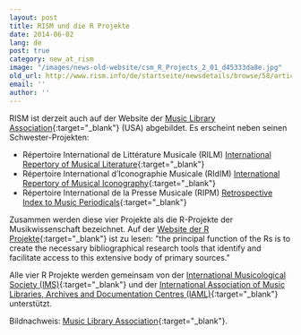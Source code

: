 ```yaml
---
layout: post
title: RISM und die R Projekte
date: 2014-06-02
lang: de
post: true
category: new_at_rism
image: "/images/news-old-website/csm_R_Projects_2_01_d45333da8e.jpg"
old_url: http://www.rism.info/de/startseite/newsdetails/browse/58/article/64/rism-and-the-r-projects.html
email: ''
author: ''
---
```


RISM ist derzeit auch auf der Website der [Music Library Association](https://www.musiclibraryassoc.org/){:target="_blank"} (USA) abgebildet. Es erscheint neben seinen Schwester-Projekten:

- Répertoire International de Littérature Musicale (RILM)
[International Repertory of Musical Literature](http://www.rilm.org/){:target="_blank"}
- Répertoire International d’Iconographie Musicale (RIdIM)
[International Repertory of Musical Iconography](http://db.ridim.org/){:target="_blank"}
- Répertoire International de la Presse Musicale (RIPM)
[Retrospective Index to Music Periodicals](http://ripm.org/index.php){:target="_blank"}

Zusammen werden diese vier Projekte als die R-Projekte der Musikwissenschaft bezeichnet. Auf der [Website der R Projekte](http://www.r-musicprojects.org/index.html){:target="_blank"} ist zu lesen: "the principal function of the Rs is to create the necessary bibliographical research tools that identify and facilitate access to this extensive body of primary sources."

Alle vier R Projekte werden gemeinsam von der [International Musicological Society (IMS)](https://www.musicology.org/){:target="_blank"} und der [International Association of Music Libraries, Archives and Documentation Centres (IAML)](https://www.iaml.info/){:target="_blank"} unterstützt.


Bildnachweis: [Music Library Association](https://www.musiclibraryassoc.org){:target="_blank"}.
